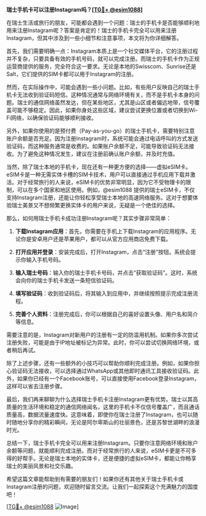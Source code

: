 **瑞士手机卡可以注册Instagram吗？[[TG💪+ @esim1088](https://t.me/s/esim1088)]**

在瑞士生活或旅行的朋友，可能都会遇到一个问题：瑞士的手机卡是否能够顺利地用来注册Instagram呢？答案是肯定的！瑞士的手机卡完全可以用来注册Instagram，但其中涉及到一些小细节和注意事项，本文将为你详细解答。

首先，我们需要明确一点：Instagram本质上是一个社交媒体平台，它的注册过程并不复杂，只要具备有效的手机号码，就可以完成注册。而瑞士的手机卡作为正规运营商提供的服务，完全符合这一要求。无论是本地的Swisscom、Sunrise还是Salt，它们提供的SIM卡都可以用于Instagram的注册。

然而，在实际操作中，可能会遇到一些小问题。比如，有些用户反映自己的瑞士手机卡无法收到验证码短信。这种情况通常与网络环境有关，而不是手机卡本身的问题。瑞士的通信网络虽然发达，但在某些地区，尤其是山区或者偏远地带，信号覆盖可能不够稳定。因此，如果你身处这些区域，建议尝试更换位置或者切换到Wi-Fi网络，以确保验证码能够顺利接收。

另外，如果你使用的是预付费（Pay-as-you-go）的瑞士手机卡，需要特别注意账户余额是否充足。因为注册Instagram时，系统可能会通过电话呼叫的方式发送验证码，而这种服务通常是收费的。如果账户余额不足，可能导致验证码无法接收。为了避免这种情况发生，建议在注册前确认账户余额，并及时充值。

当然，除了瑞士本地的手机卡，现在还有一种更方便的选择——虚拟eSIM卡。eSIM卡是一种无需实体卡槽的SIM卡技术，用户可以直接通过手机应用下载并激活。对于经常旅行的人来说，eSIM卡的优势非常明显，因为它不受物理卡的限制，可以在多个国家和地区使用。例如，@esim1088 提供的瑞士eSIM卡，不仅支持Instagram注册，还能让你轻松享受瑞士本地的高速网络服务。这对于想要体验瑞士美景又不想频繁更换实体卡的用户来说，无疑是一个绝佳的选择。

那么，如何用瑞士手机卡成功注册Instagram呢？其实步骤非常简单：

1. **下载Instagram应用**：首先，你需要在手机上下载Instagram的应用程序。无论你是安卓用户还是苹果用户，都可以从官方应用商店免费下载。

2. **打开应用并登录**：安装完成后，打开Instagram，点击“注册”按钮。系统会提示你输入手机号码。

3. **输入瑞士号码**：输入你的瑞士手机卡号码，并点击“获取验证码”。这时，系统会向你的瑞士手机卡发送一条短信验证码。

4. **填写验证码**：收到验证码后，将其输入到应用中，并继续按照提示完成注册流程。

5. **完善个人资料**：注册完成后，你可以根据自己的喜好设置头像、用户名和简介等信息。

需要注意的是，Instagram对新用户的注册有一定的防滥用机制。如果你多次尝试注册失败，可能是由于IP地址被标记为异常。此时，你可以尝试切换网络环境，或者稍后再试。

除了上述步骤，还有一些额外的小技巧可以帮助你顺利完成注册。例如，如果你担心验证码无法接收，可以选择通过WhatsApp或其他即时通讯工具接收验证码。此外，如果你已经有一个Facebook账号，可以直接使用Facebook登录Instagram，这样可以省去注册步骤。

最后，我们再来聊聊为什么选择瑞士手机卡注册Instagram更有优势。瑞士以其高质量的生活环境和稳定的通信网络闻名，这里的手机卡不仅信号覆盖广，而且通话质量高，数据流量速度快。这意味着，即使你在瑞士注册了Instagram，也可以随时随地分享你的精彩瞬间，无论是阿尔卑斯山的壮丽景色，还是苏黎世湖畔的浪漫时光。

总结一下，瑞士手机卡完全可以用来注册Instagram。只要你注意网络环境和账户余额等问题，就能顺利完成注册。而对于经常旅行的人来说，eSIM卡更是不可多得的好帮手。无论是瑞士本地的实体卡，还是便捷的虚拟eSIM卡，都能让你畅享瑞士的美丽风景和社交乐趣。

希望这篇文章能帮助到有需要的朋友们！如果你还有其他关于瑞士手机卡或Instagram注册的问题，欢迎随时留言交流。让我们一起探索这个充满魅力的国度吧！

[[TG💪+ @esim1088](https://t.me/s/esim1088) ![Image](https://i.postimg.cc/4NQfJmqS/Snipaste-2025-05-13-00-14-12.png)]